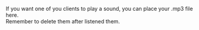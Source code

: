 If you want one of you clients to play a sound, you can place your .mp3 file here.<br/>
Remember to delete them after listened them.

